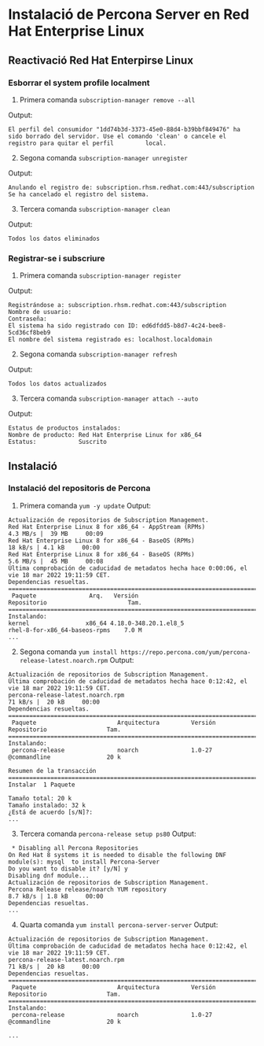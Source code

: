 # Instalació de Percona Server en Red Hat Enterprise Linux

## Reactivació Red Hat Enterpirse Linux

### Esborrar el system profile localment
1. Primera comanda
 `subscription-manager remove --all`
 
 Output:
 ```
 El perfil del consumidor "1dd74b3d-3373-45e0-88d4-b39bbf849476" ha sido borrado del servidor. Use el comando 'clean' o cancele el registro para quitar el perfil         local.
 ```
2. Segona comanda
`subscription-manager unregister`
  
 Output:
 ```
 Anulando el registro de: subscription.rhsm.redhat.com:443/subscription
 Se ha cancelado el registro del sistema.
 ```
3. Tercera comanda
`subscription-manager clean`

 Output:
 ```
 Todos los datos eliminados
 ```
### Registrar-se i subscriure
1. Primera comanda
`subscription-manager register`

 Output:
 ```
 Registrándose a: subscription.rhsm.redhat.com:443/subscription
 Nombre de usuario:
 Contraseña:
 El sistema ha sido registrado con ID: ed6dfdd5-b8d7-4c24-bee8-5cd36cf8beb9
 El nombre del sistema registrado es: localhost.localdomain
 ```
2. Segona comanda
`subscription-manager refresh`

 Output:
 ```
 Todos los datos actualizados
 ```
3. Tercera comanda
`subscription-manager attach --auto`

 Output:
 ```
 Estatus de productos instalados:
 Nombre de producto: Red Hat Enterprise Linux for x86_64
 Estatus:            Suscrito
 ```

## Instalació
### Instalació del repositoris de Percona
1. Primera comanda
`yum -y update`
 Output:
 ```
 Actualización de repositorios de Subscription Management.
 Red Hat Enterprise Linux 8 for x86_64 - AppStream (RPMs)                   4.3 MB/s |  39 MB     00:09
 Red Hat Enterprise Linux 8 for x86_64 - BaseOS (RPMs)                       18 kB/s | 4.1 kB     00:00
 Red Hat Enterprise Linux 8 for x86_64 - BaseOS (RPMs)                      5.6 MB/s |  45 MB     00:08
 Última comprobación de caducidad de metadatos hecha hace 0:00:06, el vie 18 mar 2022 19:11:59 CET.
 Dependencias resueltas.
 ===========================================================================================================
  Paquete               Arq.   Versión                               Repositorio                       Tam.
 ===========================================================================================================
 Instalando:
 kernel                x86_64 4.18.0-348.20.1.el8_5                 rhel-8-for-x86_64-baseos-rpms    7.0 M
 ...
 ```
2. Segona comanda
`yum install https://repo.percona.com/yum/percona-release-latest.noarch.rpm`
 Output:
 ```
 Actualización de repositorios de Subscription Management.
 Última comprobación de caducidad de metadatos hecha hace 0:12:42, el vie 18 mar 2022 19:11:59 CET.
 percona-release-latest.noarch.rpm                                           71 kB/s |  20 kB     00:00
 Dependencias resueltas.
 ===========================================================================================================
  Paquete                       Arquitectura         Versión               Repositorio                 Tam.
 ===========================================================================================================
 Instalando:
  percona-release               noarch               1.0-27                @commandline                20 k

 Resumen de la transacción
 ===========================================================================================================
 Instalar  1 Paquete
 
 Tamaño total: 20 k
 Tamaño instalado: 32 k
 ¿Está de acuerdo [s/N]?:
 ...
 ```
3. Tercera comanda
 `percona-release setup ps80`
 Output:
 ```
  * Disabling all Percona Repositories
 On Red Hat 8 systems it is needed to disable the following DNF module(s): mysql  to install Percona-Server
 Do you want to disable it? [y/N] y
 Disabling dnf module...
 Actualización de repositorios de Subscription Management.
 Percona Release release/noarch YUM repository                              8.7 kB/s | 1.8 kB     00:00
 Dependencias resueltas.
 ...
 ```
4. Quarta comanda
 `yum install percona-server-server`
 Output:
 ```
 Actualización de repositorios de Subscription Management.
 Última comprobación de caducidad de metadatos hecha hace 0:12:42, el vie 18 mar 2022 19:11:59 CET.
 percona-release-latest.noarch.rpm                                           71 kB/s |  20 kB     00:00
 Dependencias resueltas.
 ===========================================================================================================
  Paquete                       Arquitectura         Versión               Repositorio                 Tam.
 ===========================================================================================================
 Instalando:
  percona-release               noarch               1.0-27                @commandline                20 k

 ...
 ```
